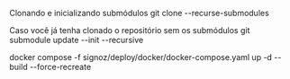 Clonando e inicializando submódulos
git clone --recurse-submodules <repo-url>

Caso você já tenha clonado o repositório sem os submódulos
git submodule update --init --recursive

docker compose -f signoz/deploy/docker/docker-compose.yaml up -d --build --force-recreate